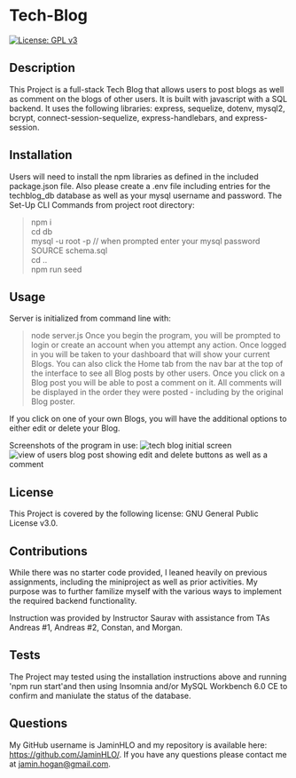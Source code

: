 # Tech-Blog

[![License: GPL v3](https://img.shields.io/badge/License-GPLv3-blue.svg)](https://www.gnu.org/licenses/gpl-3.0)

## Description
    
This Project is a full-stack Tech Blog that allows users to post blogs as well as comment on the blogs of other users. It is built with javascript with a SQL backend. It uses the following libraries: express, sequelize, dotenv, mysql2, bcrypt, connect-session-sequelize, express-handlebars, and express-session.
    
## Installation

Users will need to install the npm libraries as defined in the included package.json file. Also please create a .env file including entries for the techblog_db database as well as your mysql username and password. The 
Set-Up CLI Commands from project root directory:
>npm i <br>
>cd db<br>
>mysql -u root -p // when prompted enter your mysql password<br>
>SOURCE schema.sql<br>
>cd ..<br>
>npm run seed<br>

## Usage

Server is initialized from command line with:
>node server.js
Once you begin the program, you will be prompted to login or create an account when you attempt any action. Once logged in you will be taken to your dashboard that will show your current Blogs. You can also click the Home tab from the nav bar at the top of the interface to see all Blog posts by other users. Once you click on a Blog post you will be able to post a comment on it. All comments will be displayed in the order they were posted - including by the original Blog poster. 

If you click on one of your own Blogs, you will have the additional options to either edit or delete your Blog. 

Screenshots of the program in use:
![tech blog initial screen](public/assets/images/tb-ss-01.jpg)<br> 
![view of users blog post showing edit and delete buttons as well as a comment](public/assets/images/tb-ss-02.jpg)

## License

This Project is covered by the following license: GNU General Public License v3.0.

## Contributions

While there was no starter code provided, I leaned heavily on previous assignments, including the miniproject as well as prior activities. My purpose was to further familize myself with the various ways to implement the required backend functionality.

Instruction was provided by Instructor Saurav with assistance from TAs Andreas #1, Andreas #2, Constan, and Morgan. 

## Tests

The Project may tested using the installation instructions above and running 'npm run start'and then using Insomnia and/or MySQL Workbench 6.0 CE to confirm and maniulate the status of the database. 

## Questions

My GitHub username is JaminHLO and my repository is available here: <https://github.com/JaminHLO/>.
If you have any questions please contact me at <jamin.hogan@gmail.com>.
